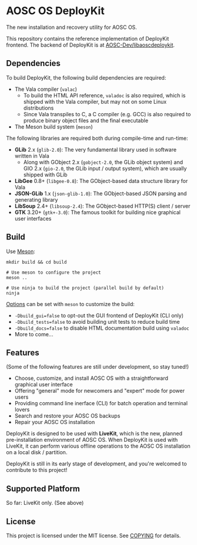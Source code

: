 # AOSC OS DeployKit

The new installation and recovery utility for AOSC OS.

This repository contains the reference implementation of DeployKit frontend. The backend of DeployKit is at [AOSC-Dev/libaoscdeploykit](https://github.com/AOSC-Dev/libaoscdeploykit).

## Dependencies

To build DeployKit, the following build dependencies are required:

- The Vala compiler (`valac`)
  - To build the HTML API reference, `valadoc` is also required, which is shipped with the Vala compiler, but may not on some Linux distributions
  - Since Vala transpiles to C, a C compiler (e.g. GCC) is also required to produce binary object files and the final executable
- The Meson build system (`meson`)

The following libraries are required both during compile-time and run-time:

- **GLib** 2.x (`glib-2.0`): The very fundamental library used in software written in Vala
  - Along with GObject 2.x (`gobject-2.0`, the GLib object system) and GIO 2.x (`gio-2.0`, the GLib input / output system), which are usually shipped with GLib
- **LibGee** 0.8+ (`libgee-0.8`): The GObject-based data structure library for Vala
- **JSON-GLib** 1.x (`json-glib-1.0`): The GObject-based JSON parsing and generating library
- **LibSoup** 2.4+ (`libsoup-2.4`): The GObject-based HTTP(S) client / server
- **GTK** 3.20+ (`gtk+-3.0`): The famous toolkit for building nice graphical user interfaces

## Build

Use [Meson](https://mesonbuild.com):

```shell
mkdir build && cd build

# Use meson to configure the project
meson ..

# Use ninja to build the project (parallel build by default)
ninja
```

[Options](meson_options.txt) can be set with `meson` to customize the build:

- `-Dbuild_gui=false` to opt-out the GUI frontend of DeployKit (CLI only)
- `-Dbuild_tests=false` to avoid building unit tests to reduce build time
- `-Dbuild_docs=false` to disable HTML documentation build using `valadoc`
- More to come...

## Features

(Some of the following features are still under development, so stay tuned!)

- Choose, customize, and install AOSC OS with a straightforward graphical user interface
- Offering "general" mode for newcomers and "expert" mode for power users
- Providing command line inerface (CLI) for batch operation and terminal lovers
- Search and restore your AOSC OS backups
- Repair your AOSC OS installation

DeployKit is designed to be used with **LiveKit**, which is the new, planned pre-installation environment of AOSC OS. When DeployKit is used with LiveKit, it can perform various offline operations to the AOSC OS installation on a local disk / partition.

DeployKit is still in its early stage of development, and you're welcomed to contribute to this project!

## Supported Platform

So far: LiveKit only. (See above)

## License

This project is licensed under the MIT license. See [COPYING](COPYING) for details.
